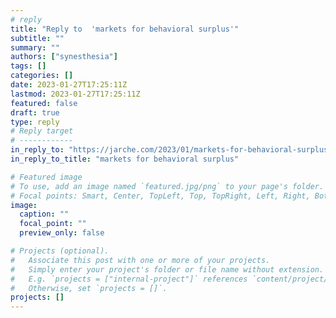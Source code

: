 ```yaml
---
# reply
title: "Reply to  'markets for behavioral surplus'"
subtitle: ""
summary: ""
authors: ["synesthesia"]
tags: []
categories: []
date: 2023-01-27T17:25:11Z
lastmod: 2023-01-27T17:25:11Z
featured: false
draft: true
type: reply
# Reply target
# ------------
in_reply_to: "https://jarche.com/2023/01/markets-for-behavioral-surplus/"
in_reply_to_title: "markets for behavioral surplus"

# Featured image
# To use, add an image named `featured.jpg/png` to your page's folder.
# Focal points: Smart, Center, TopLeft, Top, TopRight, Left, Right, BottomLeft, Bottom, BottomRight.
image:
  caption: ""
  focal_point: ""
  preview_only: false

# Projects (optional).
#   Associate this post with one or more of your projects.
#   Simply enter your project's folder or file name without extension.
#   E.g. `projects = ["internal-project"]` references `content/project/deep-learning/index.md`.
#   Otherwise, set `projects = []`.
projects: []
---
```

